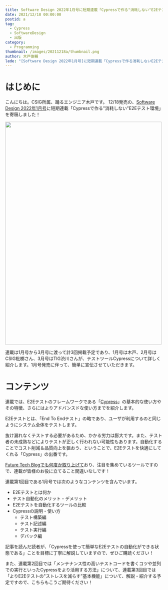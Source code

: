 ```yaml
---
title: Software Design 2022年1月号に短期連載「Cypressで作る"消耗しない"E2Eテスト環境」を寄稿しました
date: 2021/12/18 00:00:00
postid: a
tag:
  - Cypress
  - SoftwareDesign
  - 出版
category:
  - Programming
thumbnail: /images/20211218a/thumbnail.png
author: 木戸俊輔
lede: "[Software Design 2022年1月号]に短期連載「Cypressで作る消耗しないE2Eテスト環境」を寄稿しました！"
---
```

# はじめに

こんにちは。CSIG所属、踊るエンジニア木戸です。
12/18発売の、[Software Design 2022年1月号](https://gihyo.jp/magazine/SD/archive/2022/202201)に短期連載「Cypressで作る"消耗しない"E2Eテスト環境」を寄稿しました！

<img src="/images/20211218a/image.png" alt="" width="500" height="713" loading="lazy">

連載は1月号から3月号に渡って計3回掲載予定であり、1月号は木戸、2月号はCSIG枇榔さん、3月号はTIG渋川さんが、テストツールCypressについて詳しく紹介します。1月号発売に伴って、簡単に宣伝させていただきます。

# コンテンツ

連載では、E2Eテストのフレームワークである「[Cypress](https://www.cypress.io/)」の基本的な使い方やその特徴、さらにはよりアドバンスドな使い方までを紹介します。

E2Eテストとは、「End To Endテスト」の略であり、ユーザが利用するのと同じようにシステム全体をテストします。

抜け漏れなくテストする必要があるため、かかる労力は膨大です。また、テスト者の未成熟などによりテストが正しく行われない可能性もあります。自動化することでコスト削減＆品質向上を狙おう、ということで、E2Eテストを快適にしてくれる「Cypress」の出番です。

[Future Tech Blogでも何度か取り上げて](/tags/Cypress/)おり、注目を集めているツールですので、連載が皆様のお役に立てること間違いなしです！

連載第1回目である1月号では次のようなコンテンツを含んでいます。

- E2Eテストとは何か
- テスト自動化のメリット・デメリット
- E2Eテストを自動化するツールの比較
- Cypressの説明・使い方
  - テスト構築編
  - テスト記述編
  - テスト実行編
  - デバック編

記事を読んだ読者が、「Cypressを使って簡単なE2Eテストの自動化ができる状態である」ことを目標に丁寧に解説していますので、ぜひご購読ください！

また、連載第2回目では「メンテナンス性の高いテストコードを書くコツや並列での実行といったCypressをより活用する方法」について、連載第3回目では「よりE2Eテストの"ストレスを減らす"基本機能」について、解説・紹介する予定ですので、こちらもこうご期待ください！
